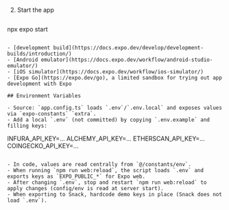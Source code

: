 2. Start the app

   ```bash
npx expo start
```

- [development build](https://docs.expo.dev/develop/development-builds/introduction/)
- [Android emulator](https://docs.expo.dev/workflow/android-studio-emulator/)
- [iOS simulator](https://docs.expo.dev/workflow/ios-simulator/)
- [Expo Go](https://expo.dev/go), a limited sandbox for trying out app development with Expo

## Environment Variables

- Source: `app.config.ts` loads `.env`/`.env.local` and exposes values via `expo-constants` `extra`.
- Add a local `.env` (not committed) by copying `.env.example` and filling keys:

```
INFURA_API_KEY=...
ALCHEMY_API_KEY=...
ETHERSCAN_API_KEY=...
COINGECKO_API_KEY=...
```

- In code, values are read centrally from `@/constants/env`.
- When running `npm run web:reload`, the script loads `.env` and exports keys as `EXPO_PUBLIC_*` for Expo web.
- After changing `.env`, stop and restart `npm run web:reload` to apply changes (config/env is read at server start).
- When exporting to Snack, hardcode demo keys in place (Snack does not load `.env`).

